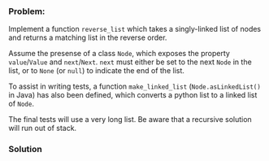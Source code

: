 ### Problem:
<p>Implement a function <code>reverse_list</code> which takes a singly-linked list of nodes and returns a matching list in the reverse order.</p>
<p>Assume the presense of a class <code>Node</code>, which exposes the property <code>value</code>/<code>Value</code> and <code>next</code>/<code>Next</code>. <code>next</code> must either be set to the next <code>Node</code> in the list, or to <code>None</code> (or <code>null</code>) to indicate the end of the list.</p>
<p>To assist in writing tests, a function <code>make_linked_list</code> (<code>Node.asLinkedList()</code> in Java) has also been defined, which converts a python list to a linked list of <code>Node</code>.</p>
<p>The final tests will use a very long list. Be aware that a recursive solution will run out of stack.</p>

### Solution